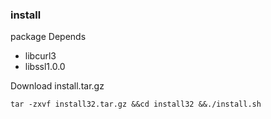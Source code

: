 ### install
package Depends 
- libcurl3
- libssl1.0.0

Download install.tar.gz 
```
tar -zxvf install32.tar.gz &&cd install32 &&./install.sh
```
